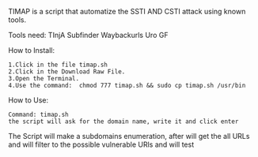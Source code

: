TIMAP is a script that automatize the SSTI AND CSTI attack using known tools.

Tools need:
  TInjA 
  Subfinder
  Waybackurls
  Uro
  GF
  
  
  How to Install:
  
    1.Click in the file timap.sh
    2.Click in the Download Raw File.
    3.Open the Terminal.
    4.Use the command:  chmod 777 timap.sh && sudo cp timap.sh /usr/bin

  How to Use:

    Command: timap.sh
    the script will ask for the domain name, write it and click enter

  The Script will make a subdomains enumeration, after will get the all URLs and will filter to
  the possible vulnerable URls and will test 
